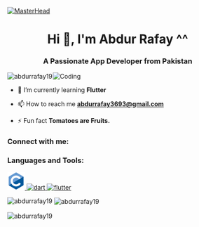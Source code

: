 [![MasterHead](https://miro.medium.com/v2/resize:fit:1358/1*aniyNTcHORbvDiLGUzJSsQ.gif)](https://github.com/Abdurrafay19)
<h1 align="center">Hi 👋, I'm Abdur Rafay ^^</h1>
<h3 align="center">A Passionate App Developer from Pakistan</h3>
<img align="right" alt="Coding" width="400" src="https://camo.githubusercontent.com/86dd7103ef0de4a8e68fd54fcd9eadd7fdb66ea554d564c1c0c71b50feaa6d46/68747470733a2f2f6d69722d73332d63646e2d63662e626568616e63652e6e65742f70726f6a6563745f6d6f64756c65732f313430305f6f70745f312f3765653233623134333538343330372e363237643130353938333261652e676966">

<p align="left"> <img src="https://komarev.com/ghpvc/?username=abdurrafay19&label=Profile%20views&color=063756&style=flat" alt="abdurrafay19" /> </p>

- 🌱 I’m currently learning **Flutter**

- 📫 How to reach me **abdurrafay3693@gmail.com**

- ⚡ Fun fact **Tomatoes are Fruits.**

<h3 align="left">Connect with me:</h3>
<p align="left">
</p>

<h3 align="left">Languages and Tools:</h3>
<p align="left"> <a href="https://www.cprogramming.com/" target="_blank" rel="noreferrer"> <img src="https://raw.githubusercontent.com/devicons/devicon/master/icons/c/c-original.svg" alt="c" width="40" height="40"/> </a> <a href="https://dart.dev" target="_blank" rel="noreferrer"> <img src="https://www.vectorlogo.zone/logos/dartlang/dartlang-icon.svg" alt="dart" width="40" height="40"/> </a> <a href="https://flutter.dev" target="_blank" rel="noreferrer"> <img src="https://www.vectorlogo.zone/logos/flutterio/flutterio-icon.svg" alt="flutter" width="40" height="40"/> </a> </p>

<p><img align="left" src="https://github-readme-stats.vercel.app/api/top-langs?username=abdurrafay19&show_icons=true&theme=dark&locale=en&layout=compact" alt="abdurrafay19" /></p>

<p>&nbsp;<img align="center" src="https://github-readme-stats.vercel.app/api?username=abdurrafay19&show_icons=true&theme=dark&locale=en" alt="abdurrafay19" /></p>

<p><img align="center" src="https://github-readme-streak-stats.herokuapp.com/?user=abdurrafay19&theme=dark" alt="abdurrafay19" /></p>
